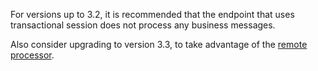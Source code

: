 For versions up to 3.2, it is recommended that the endpoint that uses transactional session does not process any business messages.

Also consider upgrading to version 3.3, to take advantage of the [remote processor](/nservicebus/transactional-session/?version=transactionalsession_3.3#remote-processor).
